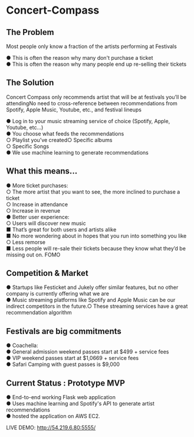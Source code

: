 # Concert-Compass

## The Problem
Most people only know a fraction of the artists 
performing at Festivals

● This is often the reason why many don't purchase a ticket<br/>
● This is often the reason why many people end up re-selling their tickets

## The Solution
Concert Compass only recommends artist that will be at festivals you’ll be attendingNo need to cross-reference between recommendations from Spotify, Apple Music, Youtube, etc., and festival lineups

● Log  in  to  your  music  streaming  service  of  choice  (Spotify,  Apple, Youtube,  etc...)<br/>● You choose what feeds the recommendations<br/>○ Playlist you’ve created○ Specific albums<br/>○ Specific Songs
<br/>● We use machine learning to generate recommendations

## What this means...
● More ticket purchases:<br/>
○ The more artist that you want to see, the more inclined to purchase a ticket<br/>
○ Increase in attendance <br/>
○ Increase in revenue <br/>
● Better user experience:<br/>
○ Users will discover new music<br/>
■ That’s great for both users and artists alike<br/>
■ No more wondering about in hopes that you run into something you like <br/>
○ Less remorse<br/>
■ Less people will re-sale their tickets because they know what they’d be 
missing out on. FOMO


## Competition & Market
● Startups like Festicket and Jukely offer similar features, but no  other  company  is  currently  offering  what  we  are<br/>
● Music streaming platforms like Spotify and Apple Music can be our indirect competitors in the future.○ These streaming services have a great recommendation algorithm

## Festivals are big commitments 
● Coachella: <br/>
● General admission weekend passes start at $499 + service fees<br/>
● VIP weekend passes start at $1,0669 + service fees <br/>
● Safari Camping with guest passes is $9,000<br/>


## Current Status : Prototype MVP
● End-to-end working Flask web application <br/>
● Uses machine learning and Spotify's API to generate artist recommendations<br/>
● hosted the application on AWS EC2.<br/>

LIVE DEMO: http://54.219.6.80:5555/
